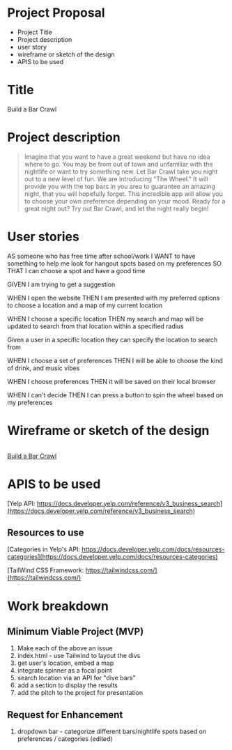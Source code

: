 # Project Proposal

- Project Title
- Project description
- user story
- wireframe or sketch of the design
- APIS to be used


# Title

Build a Bar Crawl

# Project description

>Imagine that you want to have a great weekend but have no idea where to go. You may be from out of town and unfamiliar with the nightlife or want to try something new. Let Bar Crawl take you night out to a new level of fun. We are introducing "The Wheel." It will provide you with the top bars in you area to guarantee an amazing night, that you will hopefully forget. This incredible app will allow you to choose your own preference depending on your mood. Ready for a great night out? Try out Bar Crawl, and let the night really begin!

# User stories

AS someone who has free time after school/work 
I WANT to have something to help me look for hangout spots based on my preferences
SO THAT I can choose a spot and have a good time

GIVEN I am trying to get a suggestion

WHEN I open the website
THEN I am presented with my preferred options to choose a location and a map of my current location

WHEN I choose a specific location
THEN my search and map will be updated to search from that location within a specified radius

Given a user in a specific location
they can specify the location to search from

WHEN I choose a set of preferences
THEN I will be able to choose the kind of drink, and music vibes

WHEN I choose preferences
THEN it will be saved on their local browser

WHEN I can't decide
THEN I can press a button to spin the wheel based on my preferences


# Wireframe or sketch of the design

<image link>

[Build a Bar Crawl](https://docs.google.com/presentation/d/1o1uacmt8XX6MRjwRcizegEkjGPAL__D5V8UBYXGVvac/edit?usp=sharing)

# APIS to be used

[Yelp API: https://docs.developer.yelp.com/reference/v3_business_search](https://docs.developer.yelp.com/reference/v3_business_search)

## Resources to use

[Categories in Yelp's API: https://docs.developer.yelp.com/docs/resources-categories](https://docs.developer.yelp.com/docs/resources-categories)

[TailWind CSS Framework: https://tailwindcss.com/](https://tailwindcss.com/)


# Work breakdown

## Minimum Viable Project (MVP)
1. Make each of the above an issue
2. index.html - use Tailwind to layout the divs
3. get user's location, embed a map
4. integrate spinner as a focal point
5. search location via an API for "dive bars"
6. add a section to display the results
7. add the pitch to the project for presentation

## Request for Enhancement 
1. dropdown bar - categorize different bars/nightlife spots based on preferences / categories (edited) 